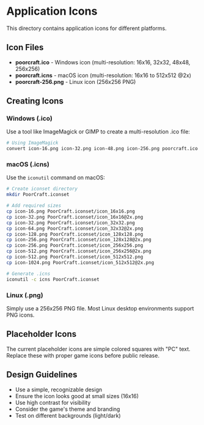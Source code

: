 # Application Icons

This directory contains application icons for different platforms.

## Icon Files

- **poorcraft.ico** - Windows icon (multi-resolution: 16x16, 32x32, 48x48, 256x256)
- **poorcraft.icns** - macOS icon (multi-resolution: 16x16 to 512x512 @2x)
- **poorcraft-256.png** - Linux icon (256x256 PNG)

## Creating Icons

### Windows (.ico)

Use a tool like ImageMagick or GIMP to create a multi-resolution .ico file:

```bash
# Using ImageMagick
convert icon-16.png icon-32.png icon-48.png icon-256.png poorcraft.ico
```

### macOS (.icns)

Use the `iconutil` command on macOS:

```bash
# Create iconset directory
mkdir PoorCraft.iconset

# Add required sizes
cp icon-16.png PoorCraft.iconset/icon_16x16.png
cp icon-32.png PoorCraft.iconset/icon_16x16@2x.png
cp icon-32.png PoorCraft.iconset/icon_32x32.png
cp icon-64.png PoorCraft.iconset/icon_32x32@2x.png
cp icon-128.png PoorCraft.iconset/icon_128x128.png
cp icon-256.png PoorCraft.iconset/icon_128x128@2x.png
cp icon-256.png PoorCraft.iconset/icon_256x256.png
cp icon-512.png PoorCraft.iconset/icon_256x256@2x.png
cp icon-512.png PoorCraft.iconset/icon_512x512.png
cp icon-1024.png PoorCraft.iconset/icon_512x512@2x.png

# Generate .icns
iconutil -c icns PoorCraft.iconset
```

### Linux (.png)

Simply use a 256x256 PNG file. Most Linux desktop environments support PNG icons.

## Placeholder Icons

The current placeholder icons are simple colored squares with "PC" text.
Replace these with proper game icons before public release.

## Design Guidelines

- Use a simple, recognizable design
- Ensure the icon looks good at small sizes (16x16)
- Use high contrast for visibility
- Consider the game's theme and branding
- Test on different backgrounds (light/dark)
